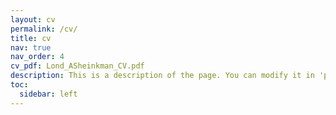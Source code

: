 ```yaml
---
layout: cv
permalink: /cv/
title: cv
nav: true
nav_order: 4
cv_pdf: Lond_ASheinkman_CV.pdf
description: This is a description of the page. You can modify it in 'pages/_cv.md'. You can also change or remove the top pdf download button.
toc:
  sidebar: left
---
```

